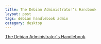 ```yaml
---
title: The Debian Administrator's Handbook
layout: post
tags: debian handlebook admin
category: desktop
---
```


[The Debian Administrator's Handlebook](http://static.debian-handbook.info/browse/stable/).
